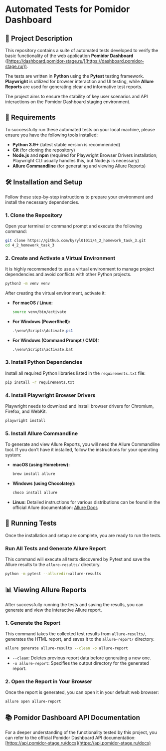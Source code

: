 # Automated Tests for Pomidor Dashboard

## 📝 Project Description

This repository contains a suite of automated tests developed to verify the basic functionality of the web application **Pomidor Dashboard** ([https://dashboard.pomidor-stage.ru/](https://dashboard.pomidor-stage.ru/)).

The tests are written in **Python** using the **Pytest** testing framework. **Playwright** is utilized for browser interaction and UI testing, while **Allure Reports** are used for generating clear and informative test reports.

The project aims to ensure the stability of key user scenarios and API interactions on the Pomidor Dashboard staging environment.

## 🚀 Requirements

To successfully run these automated tests on your local machine, please ensure you have the following tools installed:

  * **Python 3.9+** (latest stable version is recommended)
  * **Git** (for cloning the repository)
  * **Node.js** and **npm** (required for Playwright Browser Drivers installation; Playwright CLI usually handles this, but Node.js is necessary)
  * **Allure Commandline** (for generating and viewing Allure Reports)

## 🛠️ Installation and Setup

Follow these step-by-step instructions to prepare your environment and install the necessary dependencies.

### 1\. Clone the Repository

Open your terminal or command prompt and execute the following command:

```bash
git clone https://github.com/kyryl01011/4_2_homework_task_3.git
cd 4_2_homework_task_3
```

### 2\. Create and Activate a Virtual Environment

It is highly recommended to use a virtual environment to manage project dependencies and avoid conflicts with other Python projects.

```bash
python3 -m venv venv
```

After creating the virtual environment, activate it:

  * **For macOS / Linux:**
    ```bash
    source venv/bin/activate
    ```
  * **For Windows (PowerShell):**
    ```powershell
    .\venv\Scripts\Activate.ps1
    ```
  * **For Windows (Command Prompt / CMD):**
    ```cmd
    .\venv\Scripts\activate.bat
    ```

### 3\. Install Python Dependencies

Install all required Python libraries listed in the `requirements.txt` file:

```bash
pip install -r requirements.txt
```

### 4\. Install Playwright Browser Drivers

Playwright needs to download and install browser drivers for Chromium, Firefox, and WebKit.

```bash
playwright install
```

### 5\. Install Allure Commandline

To generate and view Allure Reports, you will need the Allure Commandline tool. If you don't have it installed, follow the instructions for your operating system:

  * **macOS (using Homebrew):**
    ```bash
    brew install allure
    ```
  * **Windows (using Chocolatey):**
    ```bash
    choco install allure
    ```
  * **Linux:** Detailed instructions for various distributions can be found in the official Allure documentation: [Allure Docs](https://www.google.com/search?q=https://docs.qameta.io/allure/%23_install_a_commandline)

## 🚀 Running Tests

Once the installation and setup are complete, you are ready to run the tests.

### Run All Tests and Generate Allure Report

This command will execute all tests discovered by Pytest and save the Allure results to the `allure-results/` directory.

```bash
python -m pytest --alluredir=allure-results
```

## 📊 Viewing Allure Reports

After successfully running the tests and saving the results, you can generate and view the interactive Allure report.

### 1\. Generate the Report

This command takes the collected test results from `allure-results/`, generates the HTML report, and saves it to the `allure-report/` directory.

```bash
allure generate allure-results --clean -o allure-report
```

  * `--clean`: Deletes previous report data before generating a new one.
  * `-o allure-report`: Specifies the output directory for the generated report.

### 2\. Open the Report in Your Browser

Once the report is generated, you can open it in your default web browser:

```bash
allure open allure-report
```

## 📚 Pomidor Dashboard API Documentation

For a deeper understanding of the functionality tested by this project, you can refer to the official Pomidor Dashboard API documentation:
[https://api.pomidor-stage.ru/docs](https://api.pomidor-stage.ru/docs)